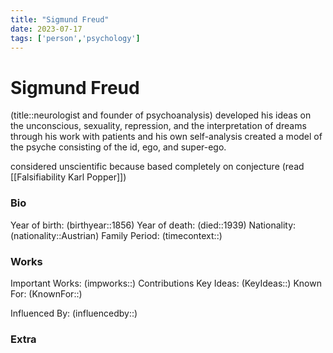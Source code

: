 ```yaml
---
title: "Sigmund Freud"
date: 2023-07-17
tags: ['person','psychology']
---
```

# Sigmund Freud

(title::neurologist and founder of psychoanalysis)
developed his ideas on the unconscious, sexuality, repression, and the interpretation of dreams through his work with patients and his own self-analysis
created a model of the psyche consisting of the id, ego, and super-ego. 

considered unscientific because based completely on conjecture (read [[Falsifiability Karl Popper]])

### Bio
Year of birth: (birthyear::1856)
Year of death: (died::1939)
Nationality: (nationality::Austrian) 
Family
Period: (timecontext::)
### Works
Important Works: (impworks::)
Contributions 
Key Ideas: (KeyIdeas::)
Known For: (KnownFor::)

Influenced By: (influencedby::)
### Extra
